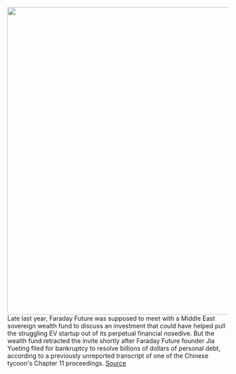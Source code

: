 <img src='https://cdn.vox-cdn.com/thumbor/2d0ssyH4uG2doUAxejosuRoJaO0=/0x0:2040x1360/1200x675/filters:focal(857x517:1183x843)/cdn.vox-cdn.com/uploads/chorus_image/image/67105149/acastro_190927_3692_Faraday_Future_inline_0001.0.0.jpg' width='700px' /><br/>
Late last year, Faraday Future was supposed to meet with a Middle East sovereign wealth fund to discuss an investment that could have helped pull the struggling EV startup out of its perpetual financial nosedive. But the wealth fund retracted the invite shortly after Faraday Future founder Jia Yueting filed for bankruptcy to resolve billions of dollars of personal debt, according to a previously unreported transcript of one of the Chinese tycoon's Chapter 11 proceedings.
<a href='https://www.theverge.com/transportation/2020/7/24/21310034/faraday-future-jia-yueting-bankruptcy-details-sovereign-wealth-fund'> Source <a/>